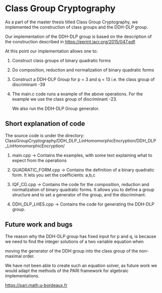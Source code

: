 # Class Group Cryptography



As a part of the master thesis titled Class Group Cryptography, we implemented the construction of class groups and the DDH-DLP group.

Our implementation of the DDH-DLP group is based on the description of the construction described in https://eprint.iacr.org/2015/047.pdf. 

At this point our implementation allows one to:





1) Construct class groups of binary quadratic forms



2) Do composition, reduction and normalization of binary quadratic forms



3) Construct a DDH-DLP Group for p = 3 and q = 13 i.e. the class group of discriminant -39



4) The main.c code runs a example of the above operations. For the example we use the class group of discriminant -23.

   We also run the DDH-DLP Group generator.



## Short explanation of code

The source code is under the directory: ClassGroupCryptography/DDH_DLP_LinHomomorphicEncryption/DDH_DLP_LinHomomorphicEncryption/



1. main.cpp -> Contains the examples, with some text explaining what to expect from the operations

2. QUADRATIC_FORM.cpp -> Contains the definition of a binary quadratic form. It lets you set the coefficients: a,b,c

3. IQF_CG.cpp -> Contains the code for the composition, reduction and normalization of binary quadratic forms. It allows you to define a group structure and to set a generator of the group, and the discriminant.

4. DDH_DLP_LHES.cpp -> Contains the code for generating the DDH-DLP group.



## Future work and bugs



The reason why the DDH-DLP group has fixed input for p and q, is because we need to find the integer solutions of a two variable equation when

moving the generator of the DDH group into the class group of the non-maximal order.

We have not been able to create such an equation solver, as future work we would adapt the methods of the PARI framework for algebraic implementations.

https://pari.math.u-bordeaux.fr
